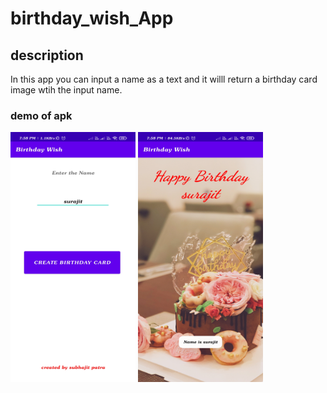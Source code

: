 # birthday_wish_App

## description
In this app you can input a name as a text and
it willl return a birthday card image wtih the 
input name.

### demo of apk
<img src="https://github.com/subhajit4980/birthday_wish_App/blob/main/Screenshot_2021-07-27-19-58-14-672_com.example.birthdaywish.jpg" width="200" height="400"/>  <img src="https://github.com/subhajit4980/birthday_wish_App/blob/main/Screenshot_2021-07-27-19-58-19-599_com.example.birthdaywish.jpg" width="200" height="400"/>
